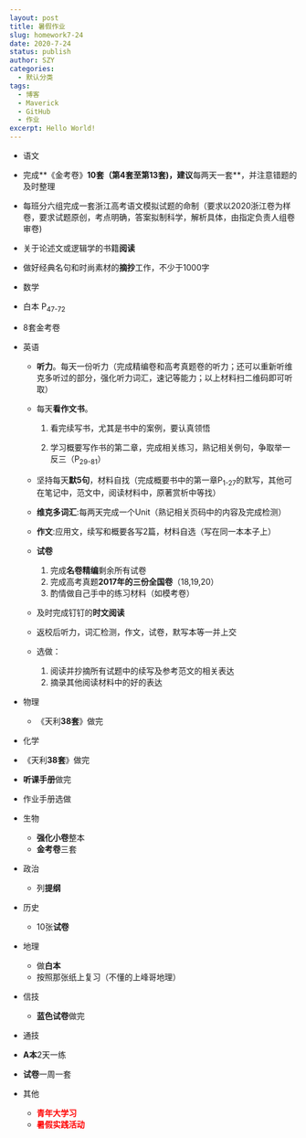 ```yaml
---
layout: post
title: 暑假作业
slug: homework7-24
date: 2020-7-24
status: publish
author: SZY
categories: 
  - 默认分类
tags: 
  - 博客
  - Maverick
  - GitHub
  - 作业
excerpt: Hello World!
---
```


*  语文

  * 完成**《金考卷》**10套（第4套至第13套)，建议**每两天一套**，并注意错题的及时整理
  * 每班分六组完成一套浙江高考语文模拟试题的命制（要求以2020浙江卷为样卷，要求试题原创，考点明确，答案拟制科学，解析具体，由指定负责人组卷审卷)
  * 关于论述文或逻辑学的书籍**阅读**
  * 做好经典名句和时尚素材的**摘抄**工作，不少于1000字

*  数学

  * 白本 P<sub>47-72</sub>
  * 8套金考卷

* 英语

  * **听力**。每天一份听力（完成精编卷和高考真题卷的听力；还可以重新听维克多听过的部分，强化听力词汇，速记等能力；以上材料扫二维码即可听取）
  
  * 每天**看作文书**。
  
    1. 看完续写书，尤其是书中的案例，要认真领悟
  
    2. 学习概要写作书的第二章，完成相关练习，熟记相关例句，争取举一反三（P<sub>29-81</sub>）
    
  * 坚持每天**默5句**，材料自找（完成概要书中的第一章P<sub>1-27</sub>的默写，其他可在笔记中，范文中，阅读材料中，原著赏析中等找）
  
  * **维克多词汇**:每两天完成一个Unit（熟记相关页码中的内容及完成检测）
  
  * **作文**:应用文，续写和概要各写2篇，材料自选（写在同一本本子上）
  
  * **试卷**
  
     1. 完成**名卷精编**剩余所有试卷
     2. 完成高考真题**2017年的三份全国卷**（18,19,20）
     3. 酌情做自己手中的练习材料（如模考卷）
  * 及时完成钉钉的**时文阅读**
  * 返校后听力，词汇检测，作文，试卷，默写本等一并上交
  *  选做：
     1. 阅读并抄摘所有试题中的续写及参考范文的相关表达
     2. 摘录其他阅读材料中的好的表达
  
* 物理

  * 《天利**38套**》做完

*  化学

  * 《天利**38套**》做完
  * **听课手册**做完
  * 作业手册选做

* 生物

  * **强化小卷**整本
  * **金考卷**三套

* 政治

  * 列**提纲**

* 历史

  * 10张**试卷**

* 地理

  * 做**白本**
  * 按照那张纸上复习（不懂的上峰哥地理）

* 信技

  * **蓝色试卷**做完

*  通技

  * **A本**2天一练
  * **试卷**一周一套

* 其他
  * <b><font color=red>青年大学习</font></b>
  * <b><font color=red>暑假实践活动</font></b>
